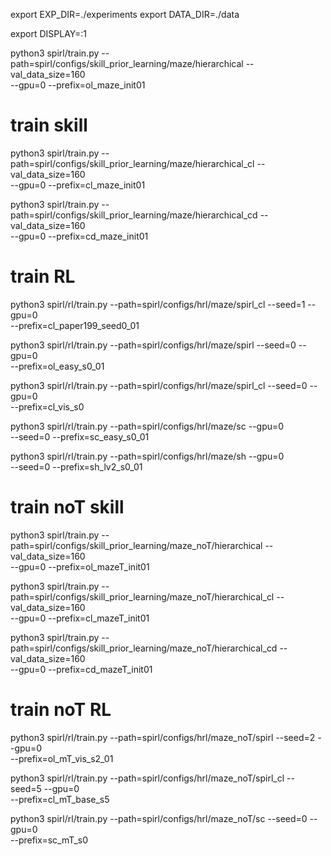 

export EXP_DIR=./experiments
export DATA_DIR=./data

export DISPLAY=:1

python3 spirl/train.py --path=spirl/configs/skill_prior_learning/maze/hierarchical --val_data_size=160 \
--gpu=0 --prefix=ol_maze_init01


# train skill
python3 spirl/train.py --path=spirl/configs/skill_prior_learning/maze/hierarchical_cl --val_data_size=160 \
--gpu=0 --prefix=cl_maze_init01

python3 spirl/train.py --path=spirl/configs/skill_prior_learning/maze/hierarchical_cd --val_data_size=160 \
--gpu=0 --prefix=cd_maze_init01


# train RL
python3 spirl/rl/train.py --path=spirl/configs/hrl/maze/spirl_cl --seed=1 --gpu=0 \
--prefix=cl_paper199_seed0_01

python3 spirl/rl/train.py --path=spirl/configs/hrl/maze/spirl --seed=0 --gpu=0 \
--prefix=ol_easy_s0_01

python3 spirl/rl/train.py --path=spirl/configs/hrl/maze/spirl_cl --seed=0 --gpu=0 \
--prefix=cl_vis_s0

python3 spirl/rl/train.py --path=spirl/configs/hrl/maze/sc  --gpu=0 \
--seed=0 --prefix=sc_easy_s0_01

python3 spirl/rl/train.py --path=spirl/configs/hrl/maze/sh  --gpu=0 \
--seed=0 --prefix=sh_lv2_s0_01

# train noT skill

python3 spirl/train.py --path=spirl/configs/skill_prior_learning/maze_noT/hierarchical --val_data_size=160 \
--gpu=0 --prefix=ol_mazeT_init01

python3 spirl/train.py --path=spirl/configs/skill_prior_learning/maze_noT/hierarchical_cl --val_data_size=160 \
--gpu=0 --prefix=cl_mazeT_init01

python3 spirl/train.py --path=spirl/configs/skill_prior_learning/maze_noT/hierarchical_cd --val_data_size=160 \
--gpu=0 --prefix=cd_mazeT_init01

# train noT RL

python3 spirl/rl/train.py --path=spirl/configs/hrl/maze_noT/spirl --seed=2 --gpu=0 \
--prefix=ol_mT_vis_s2_01

python3 spirl/rl/train.py --path=spirl/configs/hrl/maze_noT/spirl_cl --seed=5 --gpu=0 \
--prefix=cl_mT_base_s5

python3 spirl/rl/train.py --path=spirl/configs/hrl/maze_noT/sc --seed=0 --gpu=0 \
--prefix=sc_mT_s0